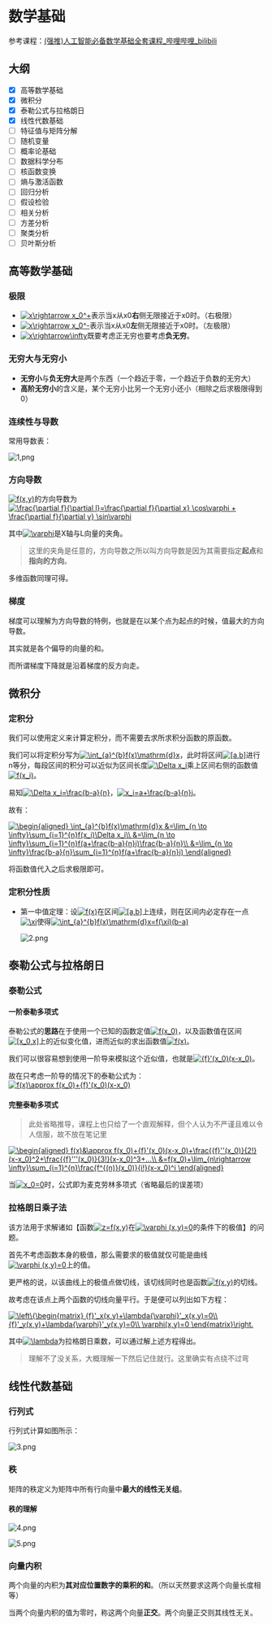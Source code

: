 # 数学基础

参考课程：[(强推)人工智能必备数学基础全套课程_哔哩哔哩_bilibili](https://www.bilibili.com/video/BV1cy4y1u7XH?from=search&seid=6123025672646098861)

## 大纲

+ [x] 高等数学基础
+ [x] 微积分
+ [x] 泰勒公式与拉格朗日
+ [x] 线性代数基础
+ [ ] 特征值与矩阵分解
+ [ ] 随机变量
+ [ ] 概率论基础
+ [ ] 数据科学分布
+ [ ] 核函数变换
+ [ ] 熵与激活函数
+ [ ] 回归分析
+ [ ] 假设检验
+ [ ] 相关分析
+ [ ] 方差分析
+ [ ] 聚类分析
+ [ ] 贝叶斯分析

## 高等数学基础

### 极限

+ <a href="https://www.codecogs.com/eqnedit.php?latex=x\rightarrow&space;x_0^&plus;" target="_blank"><img src="https://latex.codecogs.com/gif.latex?x\rightarrow&space;x_0^&plus;" title="x\rightarrow x_0^+" /></a>表示当x从x0**右**侧无限接近于x0时。（右极限）
+ <a href="https://www.codecogs.com/eqnedit.php?latex=x\rightarrow&space;x_0^-" target="_blank"><img src="https://latex.codecogs.com/gif.latex?x\rightarrow&space;x_0^-" title="x\rightarrow x_0^-" /></a>表示当x从x0**左**侧无限接近于x0时。（左极限）
+ <a href="https://www.codecogs.com/eqnedit.php?latex=x\rightarrow\infty" target="_blank"><img src="https://latex.codecogs.com/gif.latex?x\rightarrow\infty" title="x\rightarrow\infty" /></a>既要考虑正无穷也要考虑**负无穷**。

### 无穷大与无穷小

+ **无穷小**与**负无穷大**是两个东西（一个趋近于零，一个趋近于负数的无穷大）
+ **高阶无穷小**的含义是，某个无穷小比另一个无穷小还小（相除之后求极限得到0）

### 连续性与导数

常用导数表：

![1,png](img/1.png)

### 方向导数

<a href="https://www.codecogs.com/eqnedit.php?latex=f(x,y)" target="_blank"><img src="https://latex.codecogs.com/gif.latex?f(x,y)" title="f(x,y)" /></a>的方向导数为<a href="https://www.codecogs.com/eqnedit.php?latex=\frac{\partial&space;f}{\partial&space;l}=\frac{\partial&space;f}{\partial&space;x}&space;\cos\varphi&space;&plus;&space;\frac{\partial&space;f}{\partial&space;y}&space;\sin\varphi" target="_blank"><img src="https://latex.codecogs.com/gif.latex?\frac{\partial&space;f}{\partial&space;l}=\frac{\partial&space;f}{\partial&space;x}&space;\cos\varphi&space;&plus;&space;\frac{\partial&space;f}{\partial&space;y}&space;\sin\varphi" title="\frac{\partial f}{\partial l}=\frac{\partial f}{\partial x} \cos\varphi + \frac{\partial f}{\partial y} \sin\varphi" /></a>

其中<a href="https://www.codecogs.com/eqnedit.php?latex=\varphi" target="_blank"><img src="https://latex.codecogs.com/gif.latex?\varphi" title="\varphi" /></a>是X轴与L向量的夹角。

> 这里的夹角是任意的，方向导数之所以叫方向导数是因为其需要指定**起点**和**指向的方向**。

多维函数同理可得。

### 梯度

梯度可以理解为方向导数的特例，也就是在以某个点为起点的时候，值最大的方向导数。

其实就是各个偏导的向量的和。

而所谓梯度下降就是沿着梯度的反方向走。

## 微积分

### 定积分

我们可以使用定义来计算定积分，而不需要去求所求积分函数的原函数。

我们可以将定积分写为<a href="https://www.codecogs.com/eqnedit.php?latex=\int_{a}^{b}f(x)\mathrm{d}x" target="_blank"><img src="https://latex.codecogs.com/gif.latex?\int_{a}^{b}f(x)\mathrm{d}x" title="\int_{a}^{b}f(x)\mathrm{d}x" /></a>，此时将区间<a href="https://www.codecogs.com/eqnedit.php?latex=[a,b]" target="_blank"><img src="https://latex.codecogs.com/gif.latex?[a,b]" title="[a,b]" /></a>进行n等分，每段区间的积分可以近似为区间长度<a href="https://www.codecogs.com/eqnedit.php?latex=\Delta&space;x_i" target="_blank"><img src="https://latex.codecogs.com/gif.latex?\Delta&space;x_i" title="\Delta x_i" /></a>乘上区间右侧的函数值<a href="https://www.codecogs.com/eqnedit.php?latex=f(x_i)" target="_blank"><img src="https://latex.codecogs.com/gif.latex?f(x_i)" title="f(x_i)" /></a>。

易知<a href="https://www.codecogs.com/eqnedit.php?latex=\Delta&space;x_i=\frac{b-a}{n}" target="_blank"><img src="https://latex.codecogs.com/gif.latex?\Delta&space;x_i=\frac{b-a}{n}" title="\Delta x_i=\frac{b-a}{n}" /></a>，<a href="https://www.codecogs.com/eqnedit.php?latex=x_i=a&plus;\frac{b-a}{n}i" target="_blank"><img src="https://latex.codecogs.com/gif.latex?x_i=a&plus;\frac{b-a}{n}i" title="x_i=a+\frac{b-a}{n}i" /></a>。

故有：

<a href="https://www.codecogs.com/eqnedit.php?latex=\begin{aligned}&space;\int_{a}^{b}f(x)\mathrm{d}x&space;&=\lim_{n&space;\to&space;\infty}\sum_{i=1}^{n}f(x_i)\Delta&space;x_i\\&space;&=\lim_{n&space;\to&space;\infty}\sum_{i=1}^{n}f(a&plus;\frac{b-a}{n}i)\frac{b-a}{n}\\&space;&=\lim_{n&space;\to&space;\infty}\frac{b-a}{n}\sum_{i=1}^{n}f(a&plus;\frac{b-a}{n}i)&space;\end{aligned}" target="_blank"><img src="https://latex.codecogs.com/gif.latex?\begin{aligned}&space;\int_{a}^{b}f(x)\mathrm{d}x&space;&=\lim_{n&space;\to&space;\infty}\sum_{i=1}^{n}f(x_i)\Delta&space;x_i\\&space;&=\lim_{n&space;\to&space;\infty}\sum_{i=1}^{n}f(a&plus;\frac{b-a}{n}i)\frac{b-a}{n}\\&space;&=\lim_{n&space;\to&space;\infty}\frac{b-a}{n}\sum_{i=1}^{n}f(a&plus;\frac{b-a}{n}i)&space;\end{aligned}" title="\begin{aligned} \int_{a}^{b}f(x)\mathrm{d}x &=\lim_{n \to \infty}\sum_{i=1}^{n}f(x_i)\Delta x_i\\ &=\lim_{n \to \infty}\sum_{i=1}^{n}f(a+\frac{b-a}{n}i)\frac{b-a}{n}\\ &=\lim_{n \to \infty}\frac{b-a}{n}\sum_{i=1}^{n}f(a+\frac{b-a}{n}i) \end{aligned}" /></a>

将函数值代入之后求极限即可。

### 定积分性质

+ 第一中值定理：设<a href="https://www.codecogs.com/eqnedit.php?latex=f(x)" target="_blank"><img src="https://latex.codecogs.com/gif.latex?f(x)" title="f(x)" /></a>在区间<a href="https://www.codecogs.com/eqnedit.php?latex=[a,b]" target="_blank"><img src="https://latex.codecogs.com/gif.latex?[a,b]" title="[a,b]" /></a>上连续，则在区间内必定存在一点<a href="https://www.codecogs.com/eqnedit.php?latex=\xi" target="_blank"><img src="https://latex.codecogs.com/gif.latex?\xi" title="\xi" /></a>使得<a href="https://www.codecogs.com/eqnedit.php?latex=\int_{a}^{b}f(x)\mathrm{d}x=f(\xi)(b-a)" target="_blank"><img src="https://latex.codecogs.com/gif.latex?\int_{a}^{b}f(x)\mathrm{d}x=f(\xi)(b-a)" title="\int_{a}^{b}f(x)\mathrm{d}x=f(\xi)(b-a)" /></a>

  ![2.png](img/2.png)

  

## 泰勒公式与拉格朗日

### 泰勒公式

#### 一阶泰勒多项式

泰勒公式的**思路**在于使用一个已知的函数定值<a href="https://www.codecogs.com/eqnedit.php?latex=f(x_0)" target="_blank"><img src="https://latex.codecogs.com/gif.latex?f(x_0)" title="f(x_0)" /></a>，以及函数值在区间<a href="https://www.codecogs.com/eqnedit.php?latex=[x_0,x]" target="_blank"><img src="https://latex.codecogs.com/gif.latex?[x_0,x]" title="[x_0,x]" /></a>上的近似变化值，进而近似的求出函数值<a href="https://www.codecogs.com/eqnedit.php?latex=f(x)" target="_blank"><img src="https://latex.codecogs.com/gif.latex?f(x)" title="f(x)" /></a>。

我们可以很容易想到使用一阶导来模拟这个近似值，也就是<a href="https://www.codecogs.com/eqnedit.php?latex={f}'(x_0)(x-x_0)" target="_blank"><img src="https://latex.codecogs.com/gif.latex?{f}'(x_0)(x-x_0)" title="{f}'(x_0)(x-x_0)" /></a>。

故在只考虑一阶导的情况下的泰勒公式为：<a href="https://www.codecogs.com/eqnedit.php?latex=f(x)\approx&space;f(x_0)&plus;{f}'(x_0)(x-x_0)" target="_blank"><img src="https://latex.codecogs.com/gif.latex?f(x)\approx&space;f(x_0)&plus;{f}'(x_0)(x-x_0)" title="f(x)\approx f(x_0)+{f}'(x_0)(x-x_0)" /></a>

#### 完整泰勒多项式

> 此处省略推导，课程上也只给了一个直观解释，但个人认为不严谨且难以令人信服，故不放在笔记里

<a href="https://www.codecogs.com/eqnedit.php?latex=\begin{aligned}&space;f(x)&\approx&space;f(x_0)&plus;{f}'(x_0)(x-x_0)&plus;\frac{{f}''(x_0)}{2!}(x-x_0)^2&plus;\frac{{f}'''(x_0)}{3!}(x-x_0)^3&plus;...\\&space;&=f(x_0)&plus;\lim_{n\rightarrow&space;\infty}\sum_{i=1}^{n}\frac{f^{(n)}(x_0)}{i!}(x-x_0)^i&space;\end{aligned}" target="_blank"><img src="https://latex.codecogs.com/gif.latex?\begin{aligned}&space;f(x)&\approx&space;f(x_0)&plus;{f}'(x_0)(x-x_0)&plus;\frac{{f}''(x_0)}{2!}(x-x_0)^2&plus;\frac{{f}'''(x_0)}{3!}(x-x_0)^3&plus;...\\&space;&=f(x_0)&plus;\lim_{n\rightarrow&space;\infty}\sum_{i=1}^{n}\frac{f^{(n)}(x_0)}{i!}(x-x_0)^i&space;\end{aligned}" title="\begin{aligned} f(x)&\approx f(x_0)+{f}'(x_0)(x-x_0)+\frac{{f}''(x_0)}{2!}(x-x_0)^2+\frac{{f}'''(x_0)}{3!}(x-x_0)^3+...\\ &=f(x_0)+\lim_{n\rightarrow \infty}\sum_{i=1}^{n}\frac{f^{(n)}(x_0)}{i!}(x-x_0)^i \end{aligned}" /></a>

当<a href="https://www.codecogs.com/eqnedit.php?latex=x_0=0" target="_blank"><img src="https://latex.codecogs.com/gif.latex?x_0=0" title="x_0=0" /></a>时，公式即为麦克劳林多项式（省略最后的误差项）

### 拉格朗日乘子法

该方法用于求解诸如【函数<a href="https://www.codecogs.com/eqnedit.php?latex=z=f(x,y)" target="_blank"><img src="https://latex.codecogs.com/gif.latex?z=f(x,y)" title="z=f(x,y)" /></a>在<a href="https://www.codecogs.com/eqnedit.php?latex=\varphi&space;(x,y)=0" target="_blank"><img src="https://latex.codecogs.com/gif.latex?\varphi&space;(x,y)=0" title="\varphi (x,y)=0" /></a>的条件下的极值】的问题。

首先不考虑函数本身的极值，那么需要求的极值就仅可能是曲线<a href="https://www.codecogs.com/eqnedit.php?latex=\varphi&space;(x,y)=0" target="_blank"><img src="https://latex.codecogs.com/gif.latex?\varphi&space;(x,y)=0" title="\varphi (x,y)=0" /></a>上的值。

更严格的说，以该曲线上的极值点做切线，该切线同时也是函数<a href="https://www.codecogs.com/eqnedit.php?latex=f(x,y)" target="_blank"><img src="https://latex.codecogs.com/gif.latex?f(x,y)" title="f(x,y)" /></a>的切线。

故考虑在该点上两个函数的切线向量平行。于是便可以列出如下方程：

<a href="https://www.codecogs.com/eqnedit.php?latex=\left\{\begin{matrix}&space;{f}'_x(x,y)&plus;\lambda{\varphi}'_x(x,y)=0\\&space;{f}'_y(x,y)&plus;\lambda{\varphi}'_y(x,y)=0\\&space;\varphi(x,y)=0&space;\end{matrix}\right." target="_blank"><img src="https://latex.codecogs.com/gif.latex?\left\{\begin{matrix}&space;{f}'_x(x,y)&plus;\lambda{\varphi}'_x(x,y)=0\\&space;{f}'_y(x,y)&plus;\lambda{\varphi}'_y(x,y)=0\\&space;\varphi(x,y)=0&space;\end{matrix}\right." title="\left\{\begin{matrix} {f}'_x(x,y)+\lambda{\varphi}'_x(x,y)=0\\ {f}'_y(x,y)+\lambda{\varphi}'_y(x,y)=0\\ \varphi(x,y)=0 \end{matrix}\right." /></a>

其中<a href="https://www.codecogs.com/eqnedit.php?latex=\lambda" target="_blank"><img src="https://latex.codecogs.com/gif.latex?\lambda" title="\lambda" /></a>为拉格朗日乘数，可以通过解上述方程得出。

> 理解不了没关系，大概理解一下然后记住就行。这里确实有点绕不过弯

## 线性代数基础

### 行列式

行列式计算如图所示：

![3.png](img/3.png)

### 秩

矩阵的秩定义为矩阵中所有行向量中**最大的线性无关组**。

#### 秩的理解

![4.png](img/4.png)

![5.png](img/5.png)

### 向量内积

两个向量的内积为**其对应位置数字的乘积的和**。（所以天然要求这两个向量长度相等）

当两个向量内积的值为零时，称这两个向量**正交**。两个向量正交则其线性无关。

